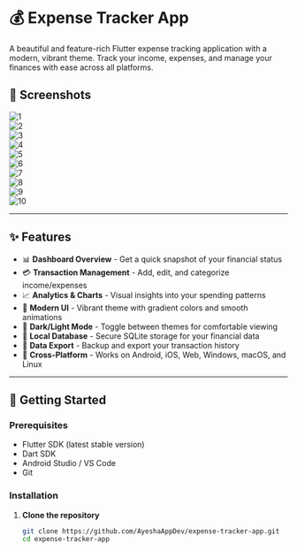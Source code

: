 # 💰 Expense Tracker App

A beautiful and feature-rich Flutter expense tracking application with a modern, vibrant theme. Track your income, expenses, and manage your finances with ease across all platforms.

## 📸 Screenshots

![1](https://github.com/user-attachments/assets/3f3ab94d-d7c6-4f78-8601-f5ad25484ca4)  
![2](https://github.com/user-attachments/assets/939736dd-e8fb-48d1-87f1-eca1fae0324b)  
![3](https://github.com/user-attachments/assets/e7a493ff-fad7-4659-979b-e14251eda1c1)  
![4](https://github.com/user-attachments/assets/77ac642a-4417-482c-8c12-1e9e9a5da84c)  
![5](https://github.com/user-attachments/assets/8b55805c-f6bc-432a-a50e-0ae031a6119a)  
![6](https://github.com/user-attachments/assets/202626e6-fa51-442b-beaf-cbacbbc94e06)  
![7](https://github.com/user-attachments/assets/347de1ca-2341-4f07-9b25-505b2e83b0d3)  
![8](https://github.com/user-attachments/assets/9319fdc8-20f4-4aa5-a075-15a503416eea)  
![9](https://github.com/user-attachments/assets/4cf895f4-6b2d-4e2a-a52a-7c325f23090f)  
![10](https://github.com/user-attachments/assets/835e3a91-b925-436f-a631-6c36b84fd0b0)  

---

## ✨ Features

- 📊 **Dashboard Overview** - Get a quick snapshot of your financial status  
- 💳 **Transaction Management** - Add, edit, and categorize income/expenses  
- 📈 **Analytics & Charts** - Visual insights into your spending patterns  
- 🎨 **Modern UI** - Vibrant theme with gradient colors and smooth animations  
- 🌙 **Dark/Light Mode** - Toggle between themes for comfortable viewing  
- 💾 **Local Database** - Secure SQLite storage for your financial data  
- 🔄 **Data Export** - Backup and export your transaction history  
- 📱 **Cross-Platform** - Works on Android, iOS, Web, Windows, macOS, and Linux  

---

## 🚀 Getting Started

### Prerequisites
- Flutter SDK (latest stable version)  
- Dart SDK  
- Android Studio / VS Code  
- Git  

### Installation

1. **Clone the repository**
   ```bash
   git clone https://github.com/AyeshaAppDev/expense-tracker-app.git
   cd expense-tracker-app
